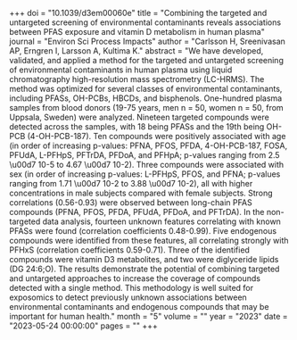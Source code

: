 +++
doi = "10.1039/d3em00060e"
title = "Combining the targeted and untargeted screening of environmental contaminants reveals associations between PFAS exposure and vitamin D metabolism in human plasma"
journal = "Environ Sci Process Impacts"
author = "Carlsson H, Sreenivasan AP, Erngren I, Larsson A, Kultima K."
abstract = "We have developed, validated, and applied a method for the targeted and untargeted screening of environmental contaminants in human plasma using liquid chromatography high-resolution mass spectrometry (LC-HRMS). The method was optimized for several classes of environmental contaminants, including PFASs, OH-PCBs, HBCDs, and bisphenols. One-hundred plasma samples from blood donors (19-75 years, men n = 50, women n = 50, from Uppsala, Sweden) were analyzed. Nineteen targeted compounds were detected across the samples, with 18 being PFASs and the 19th being OH-PCB (4-OH-PCB-187). Ten compounds were positively associated with age (in order of increasing p-values: PFNA, PFOS, PFDA, 4-OH-PCB-187, FOSA, PFUdA, L-PFHpS, PFTrDA, PFDoA, and PFHpA; p-values ranging from 2.5 \u00d7 10-5 to 4.67 \u00d7 10-2). Three compounds were associated with sex (in order of increasing p-values: L-PFHpS, PFOS, and PFNA; p-values ranging from 1.71 \u00d7 10-2 to 3.88 \u00d7 10-2), all with higher concentrations in male subjects compared with female subjects. Strong correlations (0.56-0.93) were observed between long-chain PFAS compounds (PFNA, PFOS, PFDA, PFUdA, PFDoA, and PFTrDA). In the non-targeted data analysis, fourteen unknown features correlating with known PFASs were found (correlation coefficients 0.48-0.99). Five endogenous compounds were identified from these features, all correlating strongly with PFHxS (correlation coefficients 0.59-0.71). Three of the identified compounds were vitamin D3 metabolites, and two were diglyceride lipids (DG 24:6;O). The results demonstrate the potential of combining targeted and untargeted approaches to increase the coverage of compounds detected with a single method. This methodology is well suited for exposomics to detect previously unknown associations between environmental contaminants and endogenous compounds that may be important for human health."
month = "5"
volume = ""
year = "2023"
date = "2023-05-24 00:00:00"
pages = ""
+++

